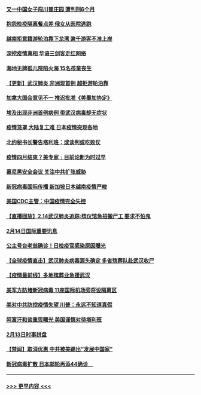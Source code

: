 #### [又一中国女子闯川普庄园 遭判刑6个月](../pages/prog202/a102777673.md?t=02151255) 
#### [抱怨检疫隔离餐点差 俄女从医院逃跑](../pages/prog202/a102777667.md?t=02151255) 
#### [越南拒意籍游轮泊靠下龙湾 逾千游客不准上岸](../pages/prog202/a102777646.md?t=02151255) 
#### [深挖疫情真相 华语三剑客走红网络](../pages/prog202/a102777624.md?t=02151255) 
#### [海地无牌孤儿院陷火海 15名孩童丧生](../pages/prog202/a102777620.md?t=02151255) 
#### [【更新】武汉肺炎 非洲现首例 越拒游轮泊靠](../pages/prog202/a102770740.md?t=02151255) 
#### [加拿大国会意见不一 推迟批准《美墨加协定》](../pages/prog202/a102777575.md?t=02151255) 
#### [埃及出现非洲首例病例 带武汉病毒却无症状](../pages/prog202/a102777559.md?t=02151255) 
#### [疫情笼罩 大陆复工难 日本疫情突现各地](../pages/prog202/a102777455.md?t=02151255) 
#### [北约秘书长警告塔利班：或谈判或吃败仗](../pages/prog202/a102777442.md?t=02151255) 
#### [疫情四月结束？美专家﹕目前论断为时过早](../pages/prog202/a102777248.md?t=02151255) 
#### [慕尼黑安全会议 关注中共扩张威胁](../pages/prog202/a102777254.md?t=02151255) 
#### [新冠病毒国际传播 新加坡日本越南疫情严峻](../pages/prog202/a102777245.md?t=02151255) 
#### [美国CDC主管：中国疫情完全失控](../pages/prog202/a102777236.md?t=02151255) 
#### [【直播回放】2.14武汉肺炎追踪:殡仪馆急招搬尸工 要求不怕鬼](../pages/prog202/a102777141.md?t=02151255) 
#### [2月14日国际重要讯息](../pages/prog202/a102777073.md?t=02151255) 
#### [公主号台老翁确诊！日检疫官感染原因曝光](../pages/prog202/a102777075.md?t=02151255) 
#### [【全球疫情直击】武汉肺炎病毒源头确定 多省殡葬队赴武汉收尸](../pages/prog202/a102777026.md?t=02151255) 
#### [【疫情最前线】多地殡葬业急援武汉](../pages/prog202/a102776986.md?t=02151255) 
#### [美军方防堵新冠病毒 11座国际机场旁将设隔离区](../pages/prog202/a102776870.md?t=02151255) 
#### [美对中共防控疫情失望 川普：永远不知道真假](../pages/prog202/a102776836.md?t=02151255) 
#### [阿富汗和谈重现曙光 美国谨慎对待塔利班](../pages/prog202/a102776748.md?t=02151255) 
#### [2月13日时事拼盘](../pages/prog202/a102776689.md?t=02151255) 
#### [【禁闻】取消优惠 中共被美踢出“发展中国家”](../pages/prog202/a102776670.md?t=02151255) 
#### [新冠病毒扩散 日本邮轮再添44确诊　](../pages/prog202/a102776518.md?t=02151255) 

----
#### [ >>> 更早内容 <<< ](../indexes/prog202-earlier.md)
